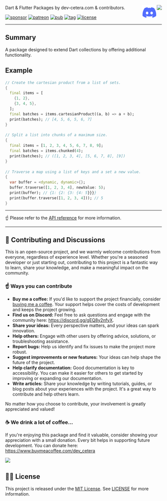 <a href="https://www.buymeacoffee.com/dev_cetera" target="_blank"><img align="right" src="https://cdn.buymeacoffee.com/buttons/default-orange.png" height="48"></a>
<a href="https://discord.gg/gEQ8y2nfyX" target="_blank"><img align="right" src="https://raw.githubusercontent.com/dev-cetera/resources/refs/heads/main/assets/discord_icon/discord_icon.svg" height="48"></a>

Dart & Flutter Packages by dev-cetera.com & contributors.

[![sponsor](https://img.shields.io/badge/sponsor-grey?logo=github-sponsors)](https://github.com/sponsors/dev-cetera)
[![patreon](https://img.shields.io/badge/patreon-grey?logo=patreon)](https://www.patreon.com/c/RobertMollentze)
[![pub](https://img.shields.io/pub/v/df_collection.svg)](https://pub.dev/packages/df_collection)
[![tag](https://img.shields.io/badge/tag-v0.9.6-purple?logo=github)](https://github.com/dev-cetera/df_collection/tree/v0.9.6)
[![license](https://img.shields.io/badge/license-MIT-blue.svg)](https://raw.githubusercontent.com/dev-cetera/df_collection/main/LICENSE)

---

<!-- BEGIN _README_CONTENT -->

## Summary

A package designed to extend Dart collections by offering additional functionality.

## Example

```dart
// Create the cartesian product from a list of sets.
{
  final items = [
    {1, 2},
    {3, 4, 5},
  ];
  final batches = items.cartesianProduct((a, b) => a + b);
  print(batches); // [4, 5, 6, 5, 6, 7]
}

// Split a list into chunks of a maximum size.
{
  final items = [1, 2, 3, 4, 5, 6, 7, 8, 9];
  final batches = items.chunked(4);
  print(batches); // ([1, 2, 3, 4], [5, 6, 7, 8], [9])
}

// Traverse a map using a list of keys and a set a new value.
{
  var buffer = <dynamic, dynamic>{};
  buffer.traverse([1, 2, 3, 4], newValue: 5);
  print(buffer); // {1: {2: {3: {4: 5}}}}
  print(buffer.traverse([1, 2, 3, 4])); // 5
}
```

<!-- END _README_CONTENT -->

---

☝️ Please refer to the [API reference](https://pub.dev/documentation/df_collection/) for more information.

---

## 💬 Contributing and Discussions

This is an open-source project, and we warmly welcome contributions from everyone, regardless of experience level. Whether you're a seasoned developer or just starting out, contributing to this project is a fantastic way to learn, share your knowledge, and make a meaningful impact on the community.

### ☝️ Ways you can contribute

- **Buy me a coffee:** If you'd like to support the project financially, consider [buying me a coffee](https://www.buymeacoffee.com/dev_cetera). Your support helps cover the costs of development and keeps the project growing.
- **Find us on Discord:** Feel free to ask questions and engage with the community here: https://discord.gg/gEQ8y2nfyX.
- **Share your ideas:** Every perspective matters, and your ideas can spark innovation.
- **Help others:** Engage with other users by offering advice, solutions, or troubleshooting assistance.
- **Report bugs:** Help us identify and fix issues to make the project more robust.
- **Suggest improvements or new features:** Your ideas can help shape the future of the project.
- **Help clarify documentation:** Good documentation is key to accessibility. You can make it easier for others to get started by improving or expanding our documentation.
- **Write articles:** Share your knowledge by writing tutorials, guides, or blog posts about your experiences with the project. It's a great way to contribute and help others learn.

No matter how you choose to contribute, your involvement is greatly appreciated and valued!

### ☕ We drink a lot of coffee...

If you're enjoying this package and find it valuable, consider showing your appreciation with a small donation. Every bit helps in supporting future development. You can donate here: https://www.buymeacoffee.com/dev_cetera

<a href="https://www.buymeacoffee.com/dev_cetera" target="_blank"><img src="https://cdn.buymeacoffee.com/buttons/default-orange.png" height="40"></a>

## 🧑‍⚖️ License

This project is released under the [MIT License](https://raw.githubusercontent.com/dev-cetera/df_collection/main/LICENSE). See [LICENSE](https://raw.githubusercontent.com/dev-cetera/df_collection/main/LICENSE) for more information.
